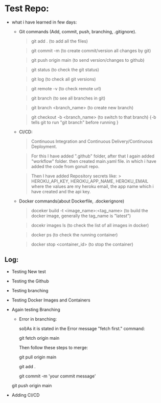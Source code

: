 # Test Repo: 

- what i have learned in few days:
    - Git commands (Add, commit, push, branching, .gitignore).
        > git add . (to add all the files)

        > git commit -m <message> (to create commit/version all changes by git)

        > git push origin main (to send version/changes to github)

        > git status (to check the git status)

        > git log (to check all git versions)

        > git remote -v (to check remote url)

        > git branch (to see all branches in git)

        > git branch <branch_name> (to create new branch)

        > git checkout -b <branch_name> (to switch to that branch) {-b tells git to run "git branch" before running }

    - CI/CD: 
        > Continuous Integration and Continuous Delivery/Continuous Deployment.
        
        > For this I have added ".github" folder, after that I again added "workflow" folder. then created main.yaml file. in which i have added the code from gonuit repo. 

        > Then I have added Repository secrets like:
            > HEROKU_API_KEY, HEROKU_APP_NAME, HEROKU_EMAIL where the values are my heroku email, the app name which i have created and the api key.

    - Docker commands(about Dockerfile, .dockerignore)
        > doceker build -t <image_name>:<tag_name> (to build the docker image, generally the tag_name is "latest")

        > docekr images ls (to check the list of all images in docker)

        > docker ps (to check the running container)

        > docker stop <container_id> (to stop the container)


## Log:
 - Testing New test
 - Testing the Github
 - Testing branching 
 - Testing Docker Images and Containers 
 - Again testing Branching
    - Error in branching:

        sol)As it is stated in the Error message "fetch first." command:
    
        git fetch origin main
    
        Then follow these steps to merge:
    
        git pull origin main
    
        git add .
    
        git commit -m 'your commit message'
    
    git push origin main
 - Adding CI/CD
